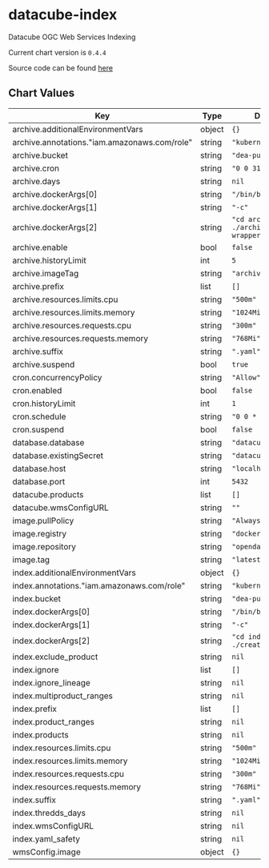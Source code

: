 datacube-index
==============
Datacube OGC Web Services Indexing

Current chart version is `0.4.4`

Source code can be found [here](https://www.opendatacube.org/documentation)



## Chart Values

| Key | Type | Default | Description |
|-----|------|---------|-------------|
| archive.additionalEnvironmentVars | object | `{}` |  |
| archive.annotations."iam.amazonaws.com/role" | string | `"kubernetes-wms"` |  |
| archive.bucket | string | `"dea-public-data"` |  |
| archive.cron | string | `"0 0 31 2 *"` |  |
| archive.days | string | `nil` |  |
| archive.dockerArgs[0] | string | `"/bin/bash"` |  |
| archive.dockerArgs[1] | string | `"-c"` |  |
| archive.dockerArgs[2] | string | `"cd archive; ./archive-wrapper.sh"` |  |
| archive.enable | bool | `false` |  |
| archive.historyLimit | int | `5` |  |
| archive.imageTag | string | `"archive-k"` |  |
| archive.prefix | list | `[]` |  |
| archive.resources.limits.cpu | string | `"500m"` |  |
| archive.resources.limits.memory | string | `"1024Mi"` |  |
| archive.resources.requests.cpu | string | `"300m"` |  |
| archive.resources.requests.memory | string | `"768Mi"` |  |
| archive.suffix | string | `".yaml"` |  |
| archive.suspend | bool | `true` |  |
| cron.concurrencyPolicy | string | `"Allow"` |  |
| cron.enabled | bool | `false` |  |
| cron.historyLimit | int | `1` |  |
| cron.schedule | string | `"0 0 * * *"` |  |
| cron.suspend | bool | `false` |  |
| database.database | string | `"datacube"` |  |
| database.existingSecret | string | `"datacube"` |  |
| database.host | string | `"localhost"` |  |
| database.port | int | `5432` |  |
| datacube.products | list | `[]` |  |
| datacube.wmsConfigURL | string | `""` |  |
| image.pullPolicy | string | `"Always"` |  |
| image.registry | string | `"docker.io"` |  |
| image.repository | string | `"opendatacube/ows"` |  |
| image.tag | string | `"latest"` |  |
| index.additionalEnvironmentVars | object | `{}` |  |
| index.annotations."iam.amazonaws.com/role" | string | `"kubernetes-wms"` |  |
| index.bucket | string | `"dea-public-data"` |  |
| index.dockerArgs[0] | string | `"/bin/bash"` |  |
| index.dockerArgs[1] | string | `"-c"` |  |
| index.dockerArgs[2] | string | `"cd index; ./create-index.sh"` |  |
| index.exclude_product | string | `nil` |  |
| index.ignore | list | `[]` |  |
| index.ignore_lineage | string | `nil` |  |
| index.multiproduct_ranges | string | `nil` |  |
| index.prefix | list | `[]` |  |
| index.product_ranges | string | `nil` |  |
| index.products | string | `nil` |  |
| index.resources.limits.cpu | string | `"500m"` |  |
| index.resources.limits.memory | string | `"1024Mi"` |  |
| index.resources.requests.cpu | string | `"300m"` |  |
| index.resources.requests.memory | string | `"768Mi"` |  |
| index.suffix | string | `".yaml"` |  |
| index.thredds_days | string | `nil` |  |
| index.wmsConfigURL | string | `nil` |  |
| index.yaml_safety | string | `nil` |  |
| wmsConfig.image | object | `{}` |  |
